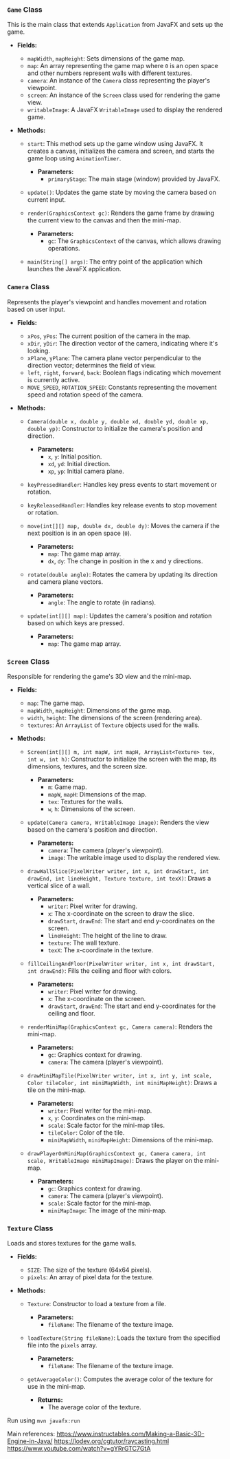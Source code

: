 
### `Game` Class

This is the main class that extends `Application` from JavaFX and sets up the game.

- **Fields:**
  - `mapWidth`, `mapHeight`: Sets dimensions of the game map.
  - `map`: An array representing the game map where `0` is an open space and other numbers represent walls with different textures.
  - `camera`: An instance of the `Camera` class representing the player's viewpoint.
  - `screen`: An instance of the `Screen` class used for rendering the game view.
  - `writableImage`: A JavaFX `WritableImage` used to display the rendered game.

- **Methods:**
  - `start`: This method sets up the game window using JavaFX. It creates a canvas, initializes the camera and screen, and starts the game loop using `AnimationTimer`.
    - **Parameters:**
      - `primaryStage`: The main stage (window) provided by JavaFX.
  
  - `update()`: Updates the game state by moving the camera based on current input.

  - `render(GraphicsContext gc)`: Renders the game frame by drawing the current view to the canvas and then the mini-map.
    - **Parameters:**
      - `gc`: The `GraphicsContext` of the canvas, which allows drawing operations.

  - `main(String[] args)`: The entry point of the application which launches the JavaFX application.

### `Camera` Class

Represents the player's viewpoint and handles movement and rotation based on user input.

- **Fields:**
  - `xPos`, `yPos`: The current position of the camera in the map.
  - `xDir`, `yDir`: The direction vector of the camera, indicating where it's looking.
  - `xPlane`, `yPlane`: The camera plane vector perpendicular to the direction vector; determines the field of view.
  - `left`, `right`, `forward`, `back`: Boolean flags indicating which movement is currently active.
  - `MOVE_SPEED`, `ROTATION_SPEED`: Constants representing the movement speed and rotation speed of the camera.

- **Methods:**
  - `Camera(double x, double y, double xd, double yd, double xp, double yp)`: Constructor to initialize the camera's position and direction.
    - **Parameters:**
      - `x`, `y`: Initial position.
      - `xd`, `yd`: Initial direction.
      - `xp`, `yp`: Initial camera plane.

  - `keyPressedHandler`: Handles key press events to start movement or rotation.

  - `keyReleasedHandler`: Handles key release events to stop movement or rotation.

  - `move(int[][] map, double dx, double dy)`: Moves the camera if the next position is in an open space (`0`).
    - **Parameters:**
      - `map`: The game map array.
      - `dx`, `dy`: The change in position in the x and y directions.

  - `rotate(double angle)`: Rotates the camera by updating its direction and camera plane vectors.
    - **Parameters:**
      - `angle`: The angle to rotate (in radians).

  - `update(int[][] map)`: Updates the camera's position and rotation based on which keys are pressed.
    - **Parameters:**
      - `map`: The game map array.

### `Screen` Class

Responsible for rendering the game's 3D view and the mini-map.

- **Fields:**
  - `map`: The game map.
  - `mapWidth`, `mapHeight`: Dimensions of the game map.
  - `width`, `height`: The dimensions of the screen (rendering area).
  - `textures`: An `ArrayList` of `Texture` objects used for the walls.

- **Methods:**
  - `Screen(int[][] m, int mapW, int mapH, ArrayList<Texture> tex, int w, int h)`: Constructor to initialize the screen with the map, its dimensions, textures, and the screen size.
    - **Parameters:**
      - `m`: Game map.
      - `mapW`, `mapH`: Dimensions of the map.
      - `tex`: Textures for the walls.
      - `w`, `h`: Dimensions of the screen.

  - `update(Camera camera, WritableImage image)`: Renders the view based on the camera's position and direction.
    - **Parameters:**
      - `camera`: The camera (player's viewpoint).
      - `image`: The writable image used to display the rendered view.

  - `drawWallSlice(PixelWriter writer, int x, int drawStart, int drawEnd, int lineHeight, Texture texture, int texX)`: Draws a vertical slice of a wall.
    - **Parameters:**
      - `writer`: Pixel writer for drawing.
      - `x`: The x-coordinate on the screen to draw the slice.
      - `drawStart`, `drawEnd`: The start and end y-coordinates on the screen.
      - `lineHeight`: The height of the line to draw.
      - `texture`: The wall texture.
      - `texX`: The x-coordinate in the texture.

  - `fillCeilingAndFloor(PixelWriter writer, int x, int drawStart, int drawEnd)`: Fills the ceiling and floor with colors.
    - **Parameters:**
      - `writer`: Pixel writer for drawing.
      - `x`: The x-coordinate on the screen.
      - `drawStart`, `drawEnd`: The start and end y-coordinates for the ceiling and floor.

  - `renderMiniMap(GraphicsContext gc, Camera camera)`: Renders the mini-map.
    - **Parameters:**
      - `gc`: Graphics context for drawing.
      - `camera`: The camera (player's viewpoint).

  - `drawMiniMapTile(PixelWriter writer, int x, int y, int scale, Color tileColor, int miniMapWidth, int miniMapHeight)`: Draws a tile on the mini-map.
    - **Parameters:**
      - `writer`: Pixel writer for the mini-map.
      - `x`, `y`: Coordinates on the mini-map.
      - `scale`: Scale factor for the mini-map tiles.
      - `tileColor`: Color of the tile.
      - `miniMapWidth`, `miniMapHeight`: Dimensions of the mini-map.

  - `drawPlayerOnMiniMap(GraphicsContext gc, Camera camera, int scale, WritableImage miniMapImage)`: Draws the player on the mini-map.
    - **Parameters:**
      - `gc`: Graphics context for drawing.
      - `camera`: The camera (player's viewpoint).
      - `scale`: Scale factor for the mini-map.
      - `miniMapImage`: The image of the mini-map.

### `Texture` Class

Loads and stores textures for the game walls.

- **Fields:**
  - `SIZE`: The size of the texture (64x64 pixels).
  - `pixels`: An array of pixel data for the texture.

- **Methods:**
  - `Texture`: Constructor to load a texture from a file.
    - **Parameters:**
      - `fileName`: The filename of the texture image.

  - `loadTexture(String fileName)`: Loads the texture from the specified file into the `pixels` array.
    - **Parameters:**
      - `fileName`: The filename of the texture image.

  - `getAverageColor()`: Computes the average color of the texture for use in the mini-map.
    - **Returns:**
      - The average color of the texture.

Run using `mvn javafx:run`

Main references:
https://www.instructables.com/Making-a-Basic-3D-Engine-in-Java/
https://lodev.org/cgtutor/raycasting.html
https://www.youtube.com/watch?v=gYRrGTC7GtA
